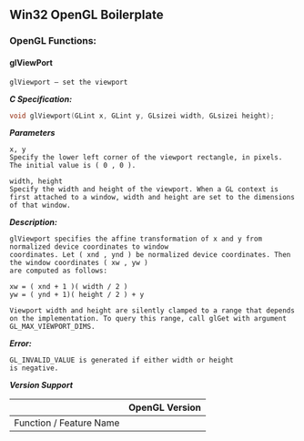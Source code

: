 ## Win32 OpenGL Boilerplate

### OpenGL Functions:

#### glViewPort
````
glViewport — set the viewport
````

***C Specification:***
````C
void glViewport(GLint x, GLint y, GLsizei width, GLsizei height);
````

***Parameters***
````
x, y
Specify the lower left corner of the viewport rectangle, in pixels. The initial value is ( 0 , 0 ).

width, height
Specify the width and height of the viewport. When a GL context is first attached to a window, width and height are set to the dimensions of that window.

````

***Description:***
````
glViewport specifies the affine transformation of x and y from normalized device coordinates to window
coordinates. Let ( xnd , ynd ) be normalized device coordinates. Then the window coordinates ( xw , yw )
are computed as follows:

xw = ( xnd + 1 )( width / 2 )
yw = ( ynd + 1)( height / 2 ) + y

Viewport width and height are silently clamped to a range that depends on the implementation. To query this range, call glGet with argument GL_MAX_VIEWPORT_DIMS.
````

***Error:***
````
GL_INVALID_VALUE is generated if either width or height
is negative.
````

***Version Support***

|                         | OpenGL Version     |
| :---------------------- | :----------------- |
| Function / Feature Name |                    |
